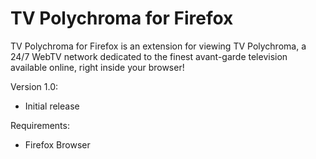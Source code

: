 # TV Polychroma for Firefox
TV Polychroma for Firefox is an extension for viewing TV Polychroma, a 24/7 WebTV network dedicated to the finest avant-garde television available online, right inside your browser!

Version 1.0:
- Initial release

Requirements:
- Firefox Browser

